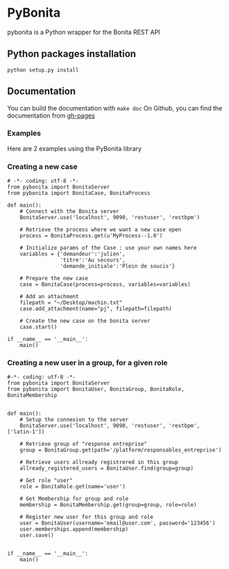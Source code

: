 # PyBonita

pybonita is a Python wrapper for the Bonita REST API

## Python packages installation

    python setup.py install

## Documentation

You can build the documentation with `make doc`
On Github, you can find the documentation from [gh-pages](http://julozi.github.io/pybonita)

### Examples


Here are 2 examples using the PyBonita library

### Creating a new case

    # -*- coding: utf-8 -*-
    from pybonita import BonitaServer
    from pybonita import BonitaCase, BonitaProcess

    def main():
        # Connect with the Bonita server
        BonitaServer.use('localhost', 9090, 'restuser', 'restbpm')

        # Retrieve the process where we want a new case open
        process = BonitaProcess.get(u'MyProcess--1.0')

        # Initialize params of the Case : use your own names here
        variables = {'demandeur':'julien',
                     'titre':'Au secours',
                     'demande_initiale':'Plein de soucis'}

        # Prepare the new case
        case = BonitaCase(process=process, variables=variables)

        # Add an attachment
        filepath = "~/Desktop/machin.txt"
        case.add_attachment(name="pj", filepath=filepath)

        # Create the new case on the bonita server
        case.start()

    if __name__ == '__main__':
        main()


### Creating a new user in a group, for a given role

    #-*- coding: utf-8 -*-
    from pybonita import BonitaServer
    from pybonita import BonitaUser, BonitaGroup, BonitaRole, BonitaMembership


    def main():
        # Setup the connexion to the server
        BonitaServer.use('localhost', 9090, 'restuser', 'restbpm', ['latin-1'])

        # Retrieve group of "response entreprise"
        group = BonitaGroup.get(path='/platform/responsables_entreprise')

        # Retrieve users allready registrered in this group
        allready_registered_users = BonitaUser.find(group=group)

        # Get role "user"
        role = BonitaRole.get(name='user')

        # Get Membership for group and role
        membership = BonitaMembership.get(group=group, role=role)

        # Register new user for this group and role
        user = BonitaUser(username='email@user.com', password='123456')
        user.memberships.append(membership)
        user.save()


    if __name__ == '__main__':
        main()

